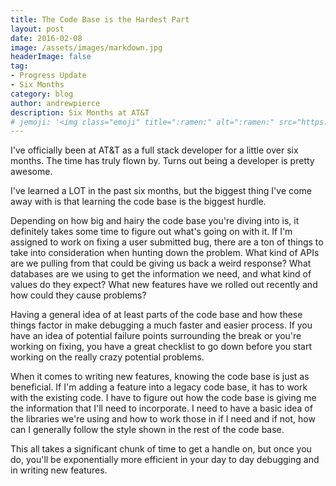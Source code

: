 ```yaml
---
title: The Code Base is the Hardest Part
layout: post
date: 2016-02-08
image: /assets/images/markdown.jpg
headerImage: false
tag:
- Progress Update
- Six Months
category: blog
author: andrewpierce
description: Six Months at AT&T
# jemoji: '<img class="emoji" title=":ramen:" alt=":ramen:" src="https://assets.github.com/images/icons/emoji/unicode/1f35c.png" height="20" width="20" align="absmiddle">'
---
```


I've officially been at AT&T as a full stack developer for a little over six months. The time has truly flown
by. Turns out being a developer is pretty awesome.

I've learned a LOT in the past six months, but the biggest thing I've come away with is that learning the code base is
the biggest hurdle.

Depending on how big and hairy the code base you're diving into is, it definitely takes some
time to figure out what's going on with it. If I'm assigned to work on fixing a user submitted bug,
there are a ton of things to take into consideration when hunting down the problem. What kind of
APIs are we pulling from that could be giving us back a weird response? What databases are we using
to get the information we need, and what kind of values do they expect? What new features have we
rolled out recently and how could they cause problems?

Having a general idea of at least parts of the code base and how these things factor in make debugging
a much faster and easier process. If you have an idea of potential failure points surrounding the break or you're
working on fixing, you have a great checklist to go down before you start working on the really crazy potential
problems.

When it comes to writing new features, knowing the code base is just as beneficial. If I'm adding a feature into a
legacy code base, it has to work with the existing code. I have to figure out how the code base is giving me the information
that I'll need to incorporate. I need to have a basic idea of the libraries we're using and how to work those in if I
need and if not, how can I generally follow the style shown in the rest of the code base.

This all takes a significant chunk of time to get a handle on, but once you do, you'll be exponentially more efficient in your day to day debugging and in writing new features.
